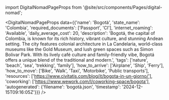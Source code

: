 
import DigitalNomadPageProps from '@site/src/components/Pages/digital-nomad';

<DigitalNomadPageProps
    data={{'name': 'Bogotà', 'state_name': 'Colombia', 'required_documents': ['Passport', 'CI'], 'internet_roaming': 'Available', 'daily_average_cost': 20, 'description': 'Bogotá, the capital of Colombia, is known for its rich history, vibrant culture, and stunning Andean setting. The city features colonial architecture in La Candelaria, world-class museums like the Gold Museum, and lush green spaces such as Simon Bolivar Park. With its lively café culture and family-friendly vibe, Bogotá offers a unique blend of the traditional and modern.', 'tags': ['nature', 'beach', 'sea', 'trekking', 'family'], 'how_to_arrive': ['Airplane', 'Ship', 'Ferry'], 'how_to_move': ['Bike', 'Walk', 'Taxi', 'Motorbike', 'Public transports'], 'resources': ['https://www.civitatis.com/blog/it/bogota-in-un-giorno/'], 'coworking': ['https://www.wework.com/l/coworking-space/bogota'], 'autogenerated': {'filename': 'bogotà.json', 'timestamp': '2024-12-15T09:16:05Z'}}}
/>
